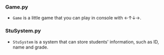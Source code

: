 ### Game.py
- `Game` is a little game that you can play in console with ←↑↓→.

### StuSystem.py
- `StuSystem` is a system that can store students' information, such as ID, name and grade.
